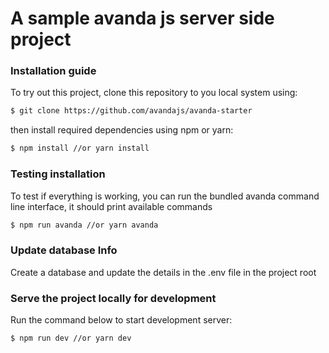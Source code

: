 # A sample avanda js server side project

### Installation guide
To try out this project, clone this repository to you local system using: 

```bash
$ git clone https://github.com/avandajs/avanda-starter
```

then install required dependencies using npm or yarn:

```bash
$ npm install //or yarn install
```
### Testing installation

To test if everything is working, you can run the bundled avanda command line interface,
it should print available commands

```bash
$ npm run avanda //or yarn avanda
```

### Update database Info

Create a database and update the details in the .env file 
in the project root  


### Serve the project locally for development

Run the command below to start development server:

```bash
$ npm run dev //or yarn dev
```
